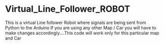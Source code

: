 # Virtual_Line_Follower_ROBOT
This is a virtual Line follower Robot where signals are being sent from Python to the Arduino
If you are using any other Map / Car you will have to make changes accordingly....This code will work only for this particular map and Car
